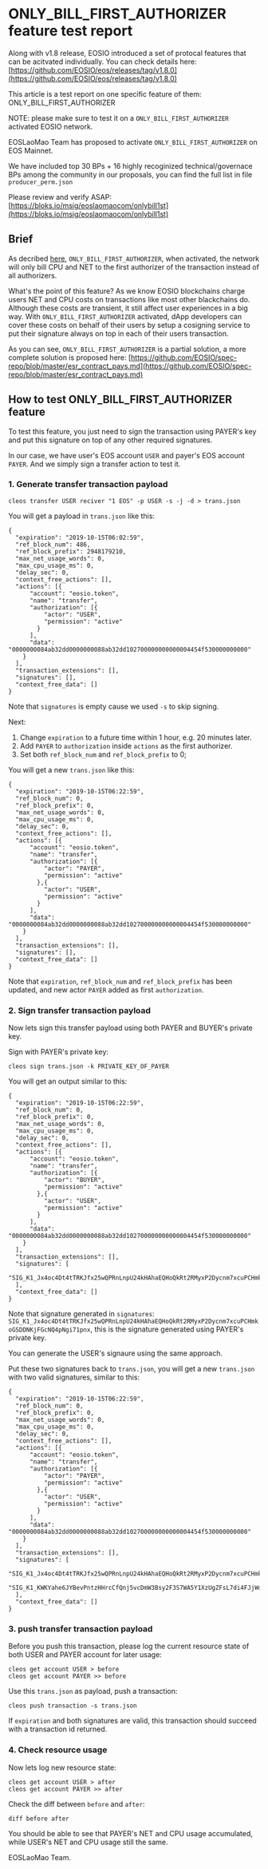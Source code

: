 # ONLY_BILL_FIRST_AUTHORIZER feature test report

Along with v1.8 release, EOSIO introduced a set of protocal features that can be acitvated individually. You can check details here: [https://github.com/EOSIO/eos/releases/tag/v1.8.0](https://github.com/EOSIO/eos/releases/tag/v1.8.0)

This article is a test report on one specific feature of them: ONLY_BILL_FIRST_AUTHORIZER

NOTE: please make sure to test it on a `ONLY_BILL_FIRST_AUTHORIZER` activated EOSIO network.

EOSLaoMao Team has proposed to activate `ONLY_BILL_FIRST_AUTHORIZER` on EOS Mainnet.

We have included top 30 BPs + 16 highly recoginized technical/governace BPs among the community in our proposals, you can find the full list in file `producer_perm.json`

Please review and verify ASAP: [https://bloks.io/msig/eoslaomaocom/onlybill1st](https://bloks.io/msig/eoslaomaocom/onlybill1st)


## Brief

As decribed [here](https://github.com/EOSIO/eos/pull/7089), `ONLY_BILL_FIRST_AUTHORIZER`, when activated, the network will only bill CPU and NET to the first authorizer of the transaction instead of all authorizers.

What's the point of this feature? As we know EOSIO blockchains charge users NET and CPU costs on transactions like most other blackchains do. Although these costs are transient, it still affect user experiences in a big way. With `ONLY_BILL_FIRST_AUTHORIZER` activated, dApp developers can cover these costs on behalf of their users by setup a cosigning service to put their signature always on top in each of their users transaction.

As you can see, `ONLY_BILL_FIRST_AUTHORIZER` is a partial solution, a more complete solution is proposed here: [https://github.com/EOSIO/spec-repo/blob/master/esr_contract_pays.md](https://github.com/EOSIO/spec-repo/blob/master/esr_contract_pays.md)


## How to test ONLY_BILL_FIRST_AUTHORIZER feature

To test this feature, you just need to sign the transaction using PAYER's key and put this signature on top of any other required signatures.


In our case, we have user's EOS account `USER` and payer's EOS account `PAYER`. And we simply sign a transfer action to test it.


### 1. Generate transfer transaction payload

```
cleos transfer USER reciver "1 EOS" -p USER -s -j -d > trans.json
```

You will get a payload in `trans.json` like this:

```
{
  "expiration": "2019-10-15T06:02:59",
  "ref_block_num": 486,
  "ref_block_prefix": 2948179210,
  "max_net_usage_words": 0,
  "max_cpu_usage_ms": 0,
  "delay_sec": 0,
  "context_free_actions": [],
  "actions": [{
      "account": "eosio.token",
      "name": "transfer",
      "authorization": [{
          "actor": "USER",
          "permission": "active"
        }
      ],
      "data": "0000000084ab32dd0000000088ab32dd102700000000000004454f530000000000"
    }
  ],
  "transaction_extensions": [],
  "signatures": [],
  "context_free_data": []
}
```

Note that `signatures` is empty cause we used `-s` to skip signing.

Next:

1. Change `expiration` to a future time within 1 hour, e.g. 20 minutes later.
2. Add `PAYER` to `authorization` inside `actions` as the first authorizer.
3. Set both `ref_block_num` and `ref_block_prefix` to 0;

You will get a new `trans.json` like this:

```
{
  "expiration": "2019-10-15T06:22:59",
  "ref_block_num": 0,
  "ref_block_prefix": 0,
  "max_net_usage_words": 0,
  "max_cpu_usage_ms": 0,
  "delay_sec": 0,
  "context_free_actions": [],
  "actions": [{
      "account": "eosio.token",
      "name": "transfer",
      "authorization": [{
          "actor": "PAYER",
          "permission": "active"
        },{
          "actor": "USER",
          "permission": "active"
        }
      ],
      "data": "0000000084ab32dd0000000088ab32dd102700000000000004454f530000000000"
    }
  ],
  "transaction_extensions": [],
  "signatures": [],
  "context_free_data": []
}
```

Note that `expiration`, `ref_block_num` and `ref_block_prefix` has been updated, and new actor `PAYER` added as first `authorization`.


### 2. Sign transfer transaction payload

Now lets sign this transfer payload using both PAYER and BUYER's private key.

Sign with PAYER's private key:

```
cleos sign trans.json -k PRIVATE_KEY_OF_PAYER
```

You will get an output similar to this:

```
{
  "expiration": "2019-10-15T06:22:59",
  "ref_block_num": 0,
  "ref_block_prefix": 0,
  "max_net_usage_words": 0,
  "max_cpu_usage_ms": 0,
  "delay_sec": 0,
  "context_free_actions": [],
  "actions": [{
      "account": "eosio.token",
      "name": "transfer",
      "authorization": [{
          "actor": "BUYER",
          "permission": "active"
        },{
          "actor": "USER",
          "permission": "active"
        }
      ],
      "data": "0000000084ab32dd0000000088ab32dd102700000000000004454f530000000000"
    }
  ],
  "transaction_extensions": [],
  "signatures": [
    "SIG_K1_Jx4oc4Dt4tTRKJfx25wQPRnLnpU24kHAhaEQHoQkRt2RMyxP2Dycnm7xcuPCHmkoGSDDNKjFGcNQ4pNgi71pnxtR5eTckL"
  ],
  "context_free_data": []
}
```

Note that signature generated in `signatures`: `SIG_K1_Jx4oc4Dt4tTRKJfx25wQPRnLnpU24kHAhaEQHoQkRt2RMyxP2Dycnm7xcuPCHmkoGSDDNKjFGcNQ4pNgi71pnx`, this is the signature generated using PAYER's private key.

You can generate the USER's signaure using the same approach.

Put these two signatures back to `trans.json`, you will get a new `trans.json` with two valid signatures, similar to this:

```
{
  "expiration": "2019-10-15T06:22:59",
  "ref_block_num": 0,
  "ref_block_prefix": 0,
  "max_net_usage_words": 0,
  "max_cpu_usage_ms": 0,
  "delay_sec": 0,
  "context_free_actions": [],
  "actions": [{
      "account": "eosio.token",
      "name": "transfer",
      "authorization": [{
          "actor": "PAYER",
          "permission": "active"
        },{
          "actor": "USER",
          "permission": "active"
        }
      ],
      "data": "0000000084ab32dd0000000088ab32dd102700000000000004454f530000000000"
    }
  ],
  "transaction_extensions": [],
  "signatures": [
    "SIG_K1_Jx4oc4Dt4tTRKJfx25wQPRnLnpU24kHAhaEQHoQkRt2RMyxP2Dycnm7xcuPCHmkoGSDDNKjFGcNQ4pNgi71pnxtR5eTckL",
    "SIG_K1_KWKYahe6JYBevPntzHHrcCfQnj5vcDmW3Bsy2F3S7WA5Y1XzUgZFsL7di4FJjWd4zTJQiQUieJz8mbKAfiwRZ3QQZmP1Ds"
  ],
  "context_free_data": []
}
```


### 3. push transfer transaction payload

Before you push this transaction, please log the current resource state of both USER and PAYER account for later usage:

```
cleos get account USER > before
cleos get account PAYER >> before
```

Use this `trans.json` as payload, push a transaction:

```
cleos push transaction -s trans.json
```

If `expiration` and both signatures are valid, this transaction should succeed with a transaction id returned.

### 4. Check resource usage

Now lets log new resource state:


```
cleos get account USER > after
cleos get account PAYER >> after
```

Check the diff between `before` and `after`:

```
diff before after
```

You should be able to see that PAYER's NET and CPU usage accumulated, while USER's NET and CPU usage still the same.

EOSLaoMao Team.
